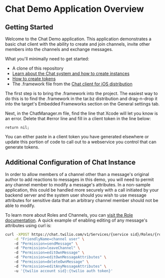# Chat Demo Application Overview

## Getting Started

Welcome to the Chat Demo application.  This application demonstrates a basic chat client with the ability to create and join channels, invite other members into the channels and exchange messages.

What you'll minimally need to get started:

- A clone of this repository
- [Learn about the Chat system and how to create instances](https://www.twilio.com/docs/api/chat/guides/chat-fundamentals)
- [How to create tokens](https://www.twilio.com/docs/api/chat/guides/create-tokens)
- The .framework file from the [Chat client for iOS distribution](https://www.twilio.com/docs/api/chat/sdks)

The first step is to bring the .framework into the project.  The easiest way to do this is to find the .framework in the tar.bz distribution and drag-n-drop it into the target's Embedded Frameworks section on the General settings tab.

Next, in the ChatManager.m file, find the line that Xcode will let you know is an error.  Delete that #error line and fill in a client token in the line below:

```objc
return nil;
```

You can either paste in a client token you have generated elsewhere or update this portion of code to call out to a webservice you control that can generate tokens.

## Additional Configuration of Chat Instance

In order to allow members of a channel other than a message's original author to add reactions to messages in this demo, you will need to permit any channel member to modify a message's attributes.  In a non-sample application, this could be handled more securely with a call initiated by your backend server and the system user should you wish to use message attributes for sensitive data that an arbitrary channel member should not be able to modify.

To learn more about Roles and Channels, you can [visit the Role documentation](https://www.twilio.com/docs/api/chat/rest/roles#action-update).  A quick example of enabling editing of any message's attributes using curl is:

```sh
curl -XPOST https://chat.twilio.com/v1/Services/{service sid}/Roles/{role sid} \
    -d "FriendlyName=channel user" \ 
    -d "Permission=sendMessage" \ 
    -d "Permission=leaveChannel" \ 
    -d "Permission=editOwnMessage" \ 
    -d "Permission=editOwnMessageAttributes" \ 
    -d "Permission=deleteOwnMessage" \ 
    -d "Permission=editAnyMessageAttributes" \ 
    -u '{twilio account sid}:{twilio auth token}'
```
